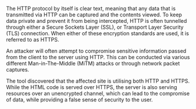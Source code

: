 The HTTP protocol by itself is clear text, meaning that any data that
is transmitted via HTTP can be captured and the contents viewed. To
keep data private and prevent it from being intercepted, HTTP is often
tunnelled through either a Secure Sockets Layer (SSL), or Transport
Layer Security (TLS) connection. When either of these encryption
standards are used, it is referred to as HTTPS.

An attacker will
often attempt to compromise sensitive information passed from the
client to the server using HTTP. This can be conducted via various
different Man-in-The-Middle (MiTM) attacks or through network packet
captures.

The tool discovered that the affected site is utilising both
HTTP and HTTPS. While the HTML code is served over HTTPS, the server
is also serving resources over an unencrypted channel, which can lead
to the compromise of data, while providing a false sense of security
to the user.